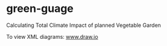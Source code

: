# green-guage
Calculating Total Climate Impact of planned Vegetable Garden

To view XML diagrams: www.draw.io
